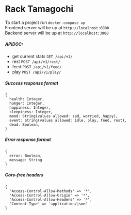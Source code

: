 # Rack Tamagochi
To start a project run `docker-compose up`  
Frontend server will be up at `http://localhost:8080`  
Backend server will be up at `http://localhost:3000`  

##### APIDOC:

- get current stats `GET /api/v1/`
- rest `POST /api/v1/rest/`
- feed `POST /api/v1/feed/`
- play `POST /api/v1/play/`

##### Success response format 

```
{
  health: Integer,
  hunger: Integer,
  happiness: Integer,
  sleepiness: Integer,
  mood: String(values allowed: sad, worried, happy),
  event: String(values allowed: idle, play, feed, rest),
  dead: Boolean,
}
```

##### Error response format

```
{
  error: Boolean,
  message: String
}
```


##### Cors-free headers 
```
{
  'Access-Control-Allow-Methods' => '*',
  'Access-Control-Allow-Origin' => '*',
  'Access-Control-Allow-Headers' => '*',
  'Content-Type' => 'application/json'
}
```